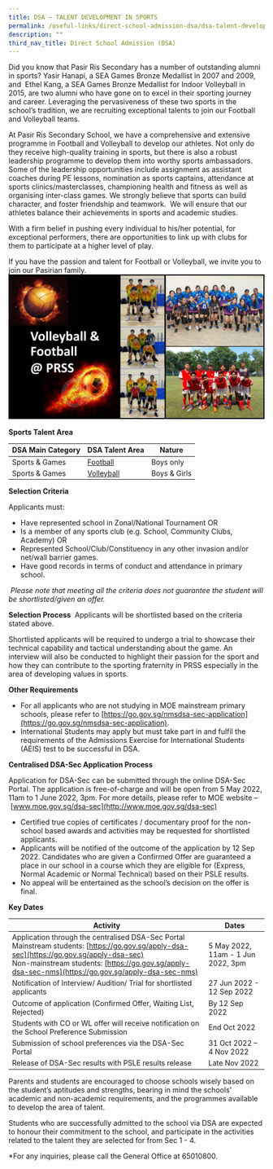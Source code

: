 ```yaml
---
title: DSA – TALENT DEVELOPMENT IN SPORTS
permalink: /useful-links/direct-school-admission-dsa/dsa-talent-development-in-sports/
description: ""
third_nav_title: Direct School Admission (DSA)
---
```

Did you know that Pasir Ris Secondary has a number of outstanding alumni in sports? Yasir Hanapi, a SEA Games Bronze Medallist in 2007 and 2009, and&nbsp; Ethel Kang, a SEA Games Bronze Medallist for Indoor Volleyball in 2015, are two alumni who have gone on to excel in their sporting journey and career. Leveraging the pervasiveness of these two sports in the school’s tradition, we are recruiting exceptional talents to join our Football and Volleyball teams.&nbsp;

  

At Pasir Ris Secondary School, we have a comprehensive and extensive programme in Football and Volleyball to develop our athletes. Not only do they receive high-quality training in sports, but there is also a robust leadership programme to develop them into worthy sports ambassadors. Some of the leadership opportunities include assignment as assistant coaches during PE lessons, nomination as sports captains, attendance at sports clinics/masterclasses, championing health and fitness as well as organising inter-class games. We strongly believe that sports can build character, and foster friendship and teamwork.&nbsp; We will ensure that our athletes balance their achievements in sports and academic studies.&nbsp;

  

With a firm belief in pushing every individual to his/her potential, for exceptional performers, there are opportunities to link up with clubs for them to participate at a higher level of play.&nbsp;

  

If you have the passion and talent for Football or Volleyball, we invite you to join our Pasirian family.
![](/images/For%20DSA%20Sports%20website.png)

**Sports Talent Area**


| DSA Main Category | DSA Talent Area |  Nature |
| -------- | -------- | -------- |
| Sports &amp; Games   | <a href="/cca/Sports-and-Games/Football/">Football </a>     | Boys only      |
|Sports &amp; Games|<a href="/cca/Sports-and-Games/Volleyball/">Volleyball </a>|Boys &amp; Girls|

**Selection Criteria**

Applicants must:

*   Have represented school in Zonal/National Tournament OR
*   Is a member of any sports club (e.g. School, Community Clubs, Academy) OR
*   Represented School/Club/Constituency in any other invasion and/or net/wall barrier games.
*   Have good records in terms of conduct and attendance in primary school.

&nbsp;_Please note that meeting all the criteria does not guarantee the student will be shortlisted/given an offer._

**Selection Process**&nbsp;&nbsp;Applicants will be shortlisted based on the criteria stated above.

Shortlisted applicants will be required to undergo a trial to showcase their technical capability and tactical understanding about the game. An interview will also be conducted to highlight their passion for the sport and how they can contribute to the sporting fraternity in PRSS especially in the area of developing values in sports.&nbsp;  

**Other Requirements**  

*   For all applicants who are not studying in MOE mainstream primary schools, please refer to&nbsp;[https://go.gov.sg/nmsdsa-sec-application](https://go.gov.sg/nmsdsa-sec-application).
*   International Students may apply but must take part in and fulfil the requirements of the Admissions Exercise for International Students (AEIS) test to be successful in DSA.&nbsp;

**Centralised DSA-Sec Application Process**  

Application for DSA-Sec can be submitted through the online DSA-Sec Portal. The application is free-of-charge and will be open from 5 May 2022, 11am to 1 June 2022, 3pm. For more details, please refer to MOE website –&nbsp;[www.moe.gov.sg/dsa-sec](http://www.moe.gov.sg/dsa-sec)&nbsp;

*   Certified true copies of certificates / documentary proof for the non-school based awards and activities may be requested for shortlisted applicants.&nbsp;
*   Applicants will be notified of the outcome of the application by 12 Sep 2022. Candidates who are given a Confirmed Offer are guaranteed a place in our school in a course which they are eligible for (Express, Normal Academic or Normal Technical) based on their PSLE results.&nbsp;
*   No appeal will be entertained as the school’s decision on the offer is final.&nbsp;

**Key Dates**


| Activity| Dates | 
| -------- | -------- | 
| Application through the centralised DSA-Sec Portal<br>Mainstream students:&nbsp;[https://go.gov.sg/apply-dsa-sec](https://go.gov.sg/apply-dsa-sec)<br>Non-mainstream students:&nbsp;[https://go.gov.sg/apply-dsa-sec-nms](https://go.gov.sg/apply-dsa-sec-nms)     | 5 May 2022, 11am - 1 Jun 2022, 3pm     | 
|Notification of Interview/ Audition/ Trial for shortlisted applicants|27 Jun 2022 - 12 Sep 2022
|Outcome of application (Confirmed Offer, Waiting List, Rejected)|	By 12 Sep 2022
|Students with CO or WL offer will receive notification on the School Preference Submission|End Oct 2022
|Submission of school preferences via the DSA-Sec Portal|31 Oct 2022 – 4 Nov 2022
|Release of DSA-Sec results with PSLE results release|Late Nov 2022

Parents and students are encouraged to choose schools wisely based on the student’s aptitudes and strengths, bearing in mind the schools’ academic and non-academic requirements, and the programmes available to develop the area of talent.

Students who are successfully admitted to the school via DSA are expected to honour their commitment to the school, and participate in the activities related to the talent they are selected for from Sec 1 - 4.&nbsp;

\*For any inquiries, please call the General Office at 65010800.